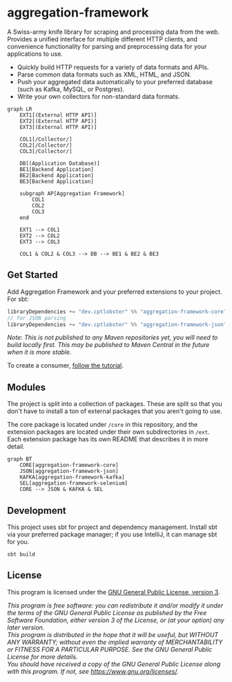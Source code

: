 # aggregation-framework

A Swiss-army knife library for scraping and processing data from the web. Provides a unified interface for multiple
different HTTP clients, and convenience functionality for parsing and preprocessing data for your applications to use.

- Quickly build HTTP requests for a variety of data formats and APIs.
- Parse common data formats such as XML, HTML, and JSON.
- Push your aggregated data automatically to your preferred database (such as Kafka, MySQL, or Postgres).
- Write your own collectors for non-standard data formats.

```mermaid
graph LR
    EXT1[(External HTTP API)]
    EXT2[(External HTTP API)]
    EXT3[(External HTTP API)]

    COL1[/Collector/]
    COL2[/Collector/]
    COL3[/Collector/]
    
    DB[(Application Database)]
    BE1[Backend Application]
    BE2[Backend Application]
    BE3[Backend Application]
  
    subgraph AP[Aggregation Framework]
        COL1
        COL2
        COL3
    end
    
    EXT1 --> COL1
    EXT2 --> COL2
    EXT3 --> COL3
    
    COL1 & COL2 & COL3 --> DB --> BE1 & BE2 & BE3
```

## Get Started

Add Aggregation Framework and your preferred extensions to your project. For sbt:

```sbt
libraryDependencies += "dev.cptlobster" %% "aggregation-framework-core" % "0.1.0-SNAPSHOT"
// for JSON parsing
libraryDependencies += "dev.cptlobster" %% "aggregation-framework-json" % "0.1.0-SNAPSHOT"
```

*Note: This is not published to any Maven repositories yet, you will need to build locally first. This may be published
to Maven Central in the future when it is more stable.*

To create a consumer, [follow the tutorial](docs/tutorial.md).

## Modules

The project is split into a collection of packages. These are split so that you don't have to install a ton of external
packages that you aren't going to use.

The core package is located under `/core` in this repository, and the extension packages are located under their own
subdirectories in `/ext`. Each extension package has its own README that describes it in more detail.

```mermaid
graph BT
    CORE[aggregation-framework-core]
    JSON[aggregation-framework-json]
    KAFKA[aggregation-framework-kafka]
    SEL[aggregation-framework-selenium]
    CORE --> JSON & KAFKA & SEL
```

## Development
This project uses sbt for project and dependency management. Install sbt via your preferred package manager; if you use
IntelliJ, it can manage sbt for you.

```shell
sbt build
```

## License
This program is licensed under the [GNU General Public License, version 3](LICENSE.md).

*This program is free software: you can redistribute it and/or modify it under the terms of the GNU General Public
License as published by the Free Software Foundation, either version 3 of the License, or (at your option) any later
version.*<br />
*This program is distributed in the hope that it will be useful, but WITHOUT ANY WARRANTY; without even the implied
warranty of MERCHANTABILITY or FITNESS FOR A PARTICULAR PURPOSE.  See the GNU General Public License for more details.*
<br />
*You should have received a copy of the GNU General Public License along with this program. If not, see
https://www.gnu.org/licenses/.*